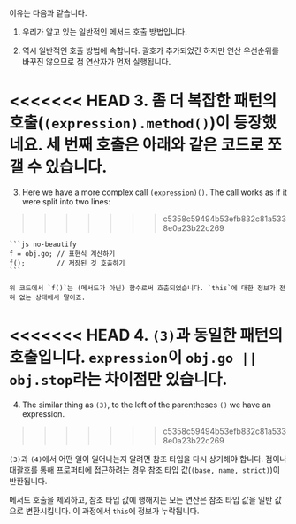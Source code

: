
이유는 다음과 같습니다.

1. 우리가 알고 있는 일반적인 메서드 호출 방법입니다.

2. 역시 일반적인 호출 방법에 속합니다. 괄호가 추가되었긴 하지만 연산 우선순위를 바꾸진 않으므로 점 연산자가 먼저 실행됩니다.

<<<<<<< HEAD
3. 좀 더 복잡한 패턴의 호출(`(expression).method()`)이 등장했네요. 세 번째 호출은 아래와 같은 코드로 쪼갤 수 있습니다.
=======
3. Here we have a more complex call `(expression)()`. The call works as if it were split into two lines:
>>>>>>> c5358c59494b53efb832c81a5338e0a23b22c269

    ```js no-beautify
    f = obj.go; // 표현식 계산하기
    f();        // 저장된 것 호출하기
    ```

    위 코드에서 `f()`는 (메서드가 아닌) 함수로써 호출되었습니다. `this`에 대한 정보가 전혀 없는 상태에서 말이죠.

<<<<<<< HEAD
4. `(3)`과 동일한 패턴의 호출입니다. `expression`이 `obj.go || obj.stop`라는 차이점만 있습니다.
=======
4. The similar thing as `(3)`, to the left of the parentheses `()` we have an expression.
>>>>>>> c5358c59494b53efb832c81a5338e0a23b22c269

`(3)`과 `(4)`에서 어떤 일이 일어나는지 알려면 참조 타입을 다시 상기해야 합니다. 점이나 대괄호를 통해 프로퍼티에 접근하려는 경우 참조 타입 값(`(base, name, strict)`)이 반환됩니다.

메서드 호출을 제외하고, 참조 타입 값에 행해지는 모든 연산은 참조 타입 값을 일반 값으로 변환시킵니다. 이 과정에서 `this`에 정보가 누락됩니다.


